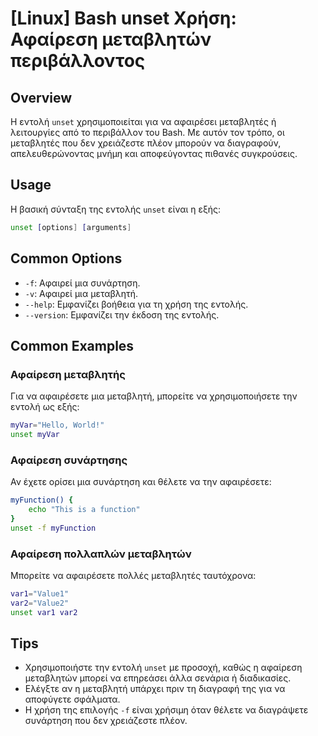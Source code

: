 # [Linux] Bash unset Χρήση: Αφαίρεση μεταβλητών περιβάλλοντος

## Overview
Η εντολή `unset` χρησιμοποιείται για να αφαιρέσει μεταβλητές ή λειτουργίες από το περιβάλλον του Bash. Με αυτόν τον τρόπο, οι μεταβλητές που δεν χρειάζεστε πλέον μπορούν να διαγραφούν, απελευθερώνοντας μνήμη και αποφεύγοντας πιθανές συγκρούσεις.

## Usage
Η βασική σύνταξη της εντολής `unset` είναι η εξής:

```bash
unset [options] [arguments]
```

## Common Options
- `-f`: Αφαιρεί μια συνάρτηση.
- `-v`: Αφαιρεί μια μεταβλητή.
- `--help`: Εμφανίζει βοήθεια για τη χρήση της εντολής.
- `--version`: Εμφανίζει την έκδοση της εντολής.

## Common Examples

### Αφαίρεση μεταβλητής
Για να αφαιρέσετε μια μεταβλητή, μπορείτε να χρησιμοποιήσετε την εντολή ως εξής:

```bash
myVar="Hello, World!"
unset myVar
```

### Αφαίρεση συνάρτησης
Αν έχετε ορίσει μια συνάρτηση και θέλετε να την αφαιρέσετε:

```bash
myFunction() {
    echo "This is a function"
}
unset -f myFunction
```

### Αφαίρεση πολλαπλών μεταβλητών
Μπορείτε να αφαιρέσετε πολλές μεταβλητές ταυτόχρονα:

```bash
var1="Value1"
var2="Value2"
unset var1 var2
```

## Tips
- Χρησιμοποιήστε την εντολή `unset` με προσοχή, καθώς η αφαίρεση μεταβλητών μπορεί να επηρεάσει άλλα σενάρια ή διαδικασίες.
- Ελέγξτε αν η μεταβλητή υπάρχει πριν τη διαγραφή της για να αποφύγετε σφάλματα.
- Η χρήση της επιλογής `-f` είναι χρήσιμη όταν θέλετε να διαγράψετε συνάρτηση που δεν χρειάζεστε πλέον.